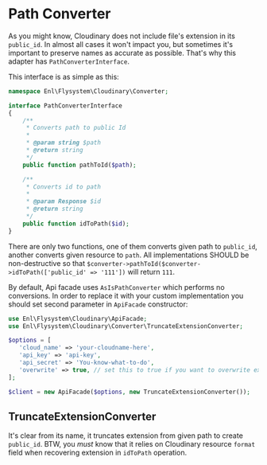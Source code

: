 Path Converter
==============

As you might know, Cloudinary does not include file's extension in its `public_id`. In almost all cases it won't impact you, but sometimes it's important to preserve names as accurate as possible. That's why this adapter has `PathConverterInterface`.

This interface is as simple as this:

```php
namespace Enl\Flysystem\Cloudinary\Converter;

interface PathConverterInterface
{
    /**
     * Converts path to public Id
     *
     * @param string $path
     * @return string
     */
    public function pathToId($path);

    /**
     * Converts id to path
     *
     * @param Response $id
     * @return string
     */
    public function idToPath($id);
}
```

There are only two functions, one of them converts given path to `public_id`, another converts given resource to `path`. All implementations SHOULD be non-destructive so that `$converter->pathToId($converter->idToPath(['public_id' => '111'])` will return `111`.

By default, Api facade uses `AsIsPathConverter` which performs no conversions. In order to replace it with your custom implementation you should set second parameter in `ApiFacade` constructor:


```php
use Enl\Flysystem\Cloudinary\ApiFacade;
use Enl\Flysystem\Cloudinary\Converter\TruncateExtensionConverter;

$options = [
   'cloud_name' => 'your-cloudname-here',
   'api_key' => 'api-key',
   'api_secret' => 'You-know-what-to-do',
   'overwrite' => true, // set this to true if you want to overwrite existing files using $filesystem->write();
];

$client = new ApiFacade($options, new TruncateExtensionConverter());
```

TruncateExtensionConverter
--------------------------

It's clear from its name, it truncates extension from given path to create `public_id`. BTW, you *must* know that it relies on Cloudinary resource `format` field when recovering extension in `idToPath` operation.
